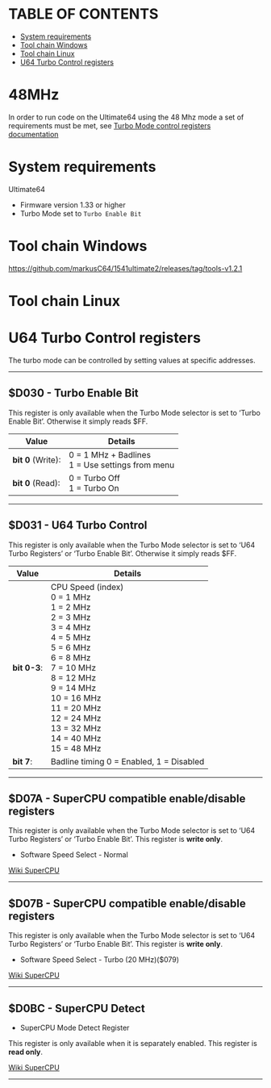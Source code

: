 # TABLE OF CONTENTS
- [System requirements](#System-requirements)
- [Tool chain Windows](#Tool-chain-Windows) 
- [Tool chain Linux](#Tool-chain-Linux) 
- [U64 Turbo Control registers](#U64-turbo-control-registers)


# 48MHz

In order to run code on the Ultimate64 using the 48 Mhz mode a set of requirements must be met, see [Turbo Mode control registers documentation](https://1541u-documentation.readthedocs.io/en/latest/config/turbo_mode.html#turbo-control-registers)

# System requirements

Ultimate64
*   Firmware version 1.33 or higher
*   Turbo Mode set to `Turbo Enable Bit`

# Tool chain Windows

https://github.com/markusC64/1541ultimate2/releases/tag/tools-v1.2.1

# Tool chain Linux

# U64 Turbo Control registers

The turbo mode can be controlled by setting values at specific addresses.

---

## $D030 - __Turbo Enable Bit__

This register is only available when the Turbo Mode selector is set to ‘Turbo Enable Bit’. Otherwise it simply reads $FF.

| Value | Details |
| --- | --- | 
| __bit 0__ (Write): | 0 = 1 MHz + Badlines<br />1 = Use settings from menu | 
|__bit 0__ (Read): |0 = Turbo Off<br/>1 = Turbo On |

---

## $D031 - __U64 Turbo Control__

This register is only available when the Turbo Mode selector is set to ‘U64 Turbo Registers’ or ‘Turbo Enable Bit’. Otherwise it simply reads $FF.

| Value | Details |
| --- | --- | 
| __bit 0-3__: | CPU Speed (index) <br />0 = 1 MHz<br />1 = 2 MHz<br />2 = 3 MHz<br />3 = 4 MHz<br />4 = 5 MHz<br />5 = 6 MHz<br />6 = 8 MHz<br />7 = 10 MHz<br />8 = 12 MHz<br />9 = 14 MHz<br />10 = 16 MHz<br />11 = 20 MHz<br />12 = 24 MHz<br />13 = 32 MHz<br />14 = 40 MHz<br />15 = 48 MHz<br />|
| __bit 7__: | Badline timing 0 = Enabled, 1 = Disabled | 

---

## $D07A - __SuperCPU compatible enable/disable registers__

This register is only available when the Turbo Mode selector is set to ‘U64 Turbo Registers’ or ‘Turbo Enable Bit’. This register is __write only__.

*   Software Speed Select - Normal

[Wiki SuperCPU](https://www.c64-wiki.com/wiki/SuperCPU)

---

## $D07B - __SuperCPU compatible enable/disable registers__

This register is only available when the Turbo Mode selector is set to ‘U64 Turbo Registers’ or ‘Turbo Enable Bit’. This register is __write only__.

*   Software Speed Select - Turbo (20 MHz)($079)

[Wiki SuperCPU](https://www.c64-wiki.com/wiki/SuperCPU)

---

## $D0BC - __SuperCPU Detect__

*   SuperCPU Mode Detect Register

This register is only available when it is separately enabled. This register is __read only__.

[Wiki SuperCPU](https://www.c64-wiki.com/wiki/SuperCPU)

---

